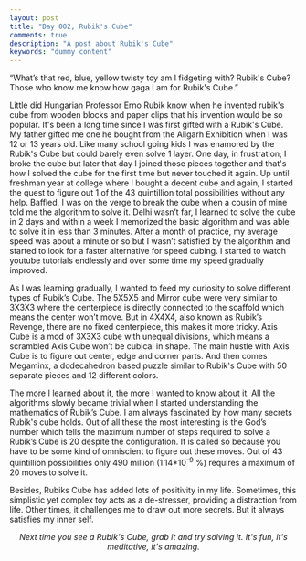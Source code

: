 ```yaml
---
layout: post
title: "Day 002, Rubik's Cube"
comments: true
description: "A post about Rubik's Cube"
keywords: "dummy content"
---
```


“What’s that red, blue, yellow twisty toy am I fidgeting with? Rubik's Cube? Those who know me know how gaga I am for Rubik's Cube.”

Little did Hungarian Professor Erno Rubik know when he invented rubik's cube from wooden blocks and paper clips that his invention would be so popular. It's been a long time since I was first gifted with a Rubik's Cube. My father gifted me one he bought from the Aligarh Exhibition when I was 12 or 13 years old. Like many school going kids I was enamored by the Rubik's Cube but could barely even solve 1 layer. One day, in frustration, I broke the cube but later that day I joined those pieces together and that's how I solved the cube for the first time but never touched it again. Up until freshman year at college where I bought a decent cube and again, I started the quest to figure out 1 of the 43 quintillion total possibilities without any help. Baffled, I was on the verge to break the cube when a cousin of mine told me the algorithm to solve it. Delhi wasn’t far, I learned to solve the cube in 2 days and within a week I memorized the basic algorithm and was able to solve it in less than 3 minutes. After a month of practice, my average speed was about a minute or so but I wasn’t satisfied by the algorithm and started to look for a faster alternative for speed cubing. I started to watch youtube tutorials endlessly and over some time my speed gradually improved.

As I was learning gradually, I wanted to feed my curiosity to solve different types of Rubik’s Cube. The 5X5X5 and Mirror cube were very similar to 3X3X3 where the centerpiece is directly connected to the scaffold which means the center won’t move. But in 4X4X4, also known as Rubik’s Revenge, there are no fixed centerpiece, this makes it more tricky. Axis Cube is a mod of 3X3X3 cube with unequal divisions, which means a scrambled Axis Cube won’t be cubical in shape. The main hustle with Axis Cube is to figure out center, edge and corner parts. And then comes Megaminx, a dodecahedron based puzzle similar to Rubik's Cube with 50 separate pieces and 12 different colors.

The more I learned about it, the more I wanted to know about it. All the algorithms slowly became trivial when I started understanding the mathematics of Rubik’s Cube. I am always fascinated by how many secrets Rubik's cube holds. Out of all these the most interesting is the God’s number which tells the maximum number of steps required to solve a Rubik’s Cube is 20 despite the configuration. It is called so because you have to be some kind of omniscient to figure out these moves. Out of 43 quintillion possibilities only 490 million (1.14*10<sup>-9</sup> %) requires a maximum of 20 moves to solve it. 

Besides, Rubiks Cube has added lots of positivity in my life. Sometimes, this simplistic yet complex toy acts as a de-stresser, providing a distraction from life. Other times, it challenges me to draw out more secrets. But it always satisfies my inner self.

*<center>Next time you see a Rubik's Cube, grab it and try solving it. It's fun, it's meditative, it's amazing.</center>*